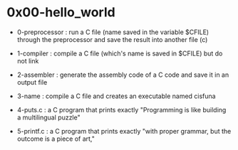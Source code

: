 # 0x00-hello_world

* 0-preprocessor : run a C file (name saved in the variable $CFILE) through the preprocessor and save the result into another file (c)

* 1-compiler : compile a C file (which's name is saved in $CFILE) but do not link

* 2-assembler : generate the assembly code of a C code and save it in an output file

* 3-name : compile a C file and creates an executable named cisfuna

* 4-puts.c : a C program that prints exactly "Programming is like building a multilingual puzzle"

* 5-printf.c :  a C program that prints exactly "with proper grammar, but the outcome is a piece of art,"

